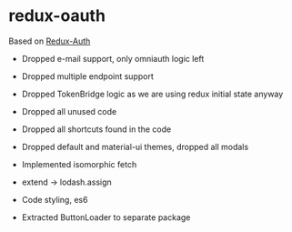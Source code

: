 # redux-oauth

Based on [Redux-Auth](https://github.com/lynndylanhurley/redux-auth)

* Dropped e-mail support, only omniauth logic left
* Dropped multiple endpoint support
* Dropped TokenBridge logic as we are using redux initial state anyway
* Dropped all unused code
* Dropped all shortcuts found in the code
* Dropped default and material-ui themes, dropped all modals

* Implemented isomorphic fetch
* extend -> lodash.assign
* Code styling, es6
* Extracted ButtonLoader to separate package